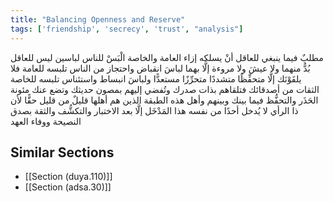 ```yaml
---
title: "Balancing Openness and Reserve"
tags: ['friendship', 'secrecy', 'trust', "analysis"]
---
```


 مطلبٌ فيما ينبغي للعاقل أنْ يسلكه إزاء العامة والخاصة الْبَسْ للناس لباسين ليس للعاقل بُدٌّ منهما ولا عيشَ ولا مروءة إلَّا بهما لباسَ انقباض واحتجاز من الناس تلبسه للعامة فلا يلقَوْنَك إلَّا متحفِّظًا متشددًا متحرِّزًا مستعدًّا  ولباسَ انبساط واستئناس تلبسه للخاصة الثقات من أصدقائك فتلقاهم بذات صدرك وتُفضي إليهم بمصون حديثك وتضع عنك مئونة الحَذَر والتحفُّظ فيما بينك وبينهم  وأهل هذه الطبقة  الذين هم أهلها  قليلٌ من قليل حقًّا لأن ذا الرأي لا يُدخل أحدًا من نفسه هذا المَدْخَل إلَّا بعد الاختبار والتكشُّف والثقة بصدق النصيحة ووفاء العهد

## Similar Sections
- [[Section (duya.110)]]
 - [[Section (adsa.30)]]
